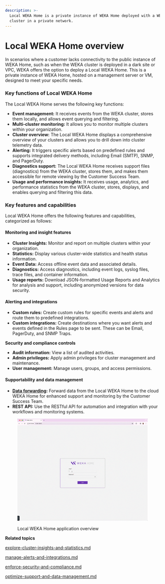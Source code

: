 ```yaml
---
description: >-
  Local WEKA Home is a private instance of WEKA Home deployed with a WEKA
  cluster in a private network.
---
```


# Local WEKA Home overview

In scenarios where a customer lacks connectivity to the public instance of WEKA Home, such as when the WEKA cluster is deployed in a dark site or VPC, WEKA offers the option to deploy a Local WEKA Home. This is a private instance of WEKA Home, hosted on a management server or VM, designed to meet your specific needs.

### **Key functions of Local WEKA Home**

The Local WEKA Home serves the following key functions:

* **Event management:** It receives events from the WEKA cluster, stores them locally, and allows event querying and filtering.
* **Multi-cluster monitoring:** It allows you to monitor multiple clusters within your organization.
* **Cluster overview:** The Local WEKA Home displays a comprehensive overview of your clusters and allows you to drill down into cluster telemetry data.
* **Alerting:** It triggers specific alerts based on predefined rules and supports integrated delivery methods, including Email (SMTP), SNMP, and PagerDuty.
* **Diagnostics support:** The Local WEKA Home receives support files (diagnostics) from the WEKA cluster, stores them, and makes them accessible for remote viewing by the Customer Success Team.
* **Usage and performance insights:** It receives usage, analytics, and performance statistics from the WEKA cluster, stores, displays, and enables querying and filtering this data.

### **Key features and capabilities**

Local WEKA Home offers the following features and capabilities, categorized as follows:

#### **Monitoring and insight features**

* **Cluster Insights:** Monitor and report on multiple clusters within your organization.
* **Statistics:** Display various cluster-wide statistics and health status information.
* **Event Data:** Access offline event data and associated details.
* **Diagnostics:** Access diagnostics, including event logs, syslog files, trace files, and container information.
* **Usage reports:** Download JSON-formatted Usage Reports and Analytics for analysis and support, including anonymized versions for data security.

#### **Alerting and integrations**

* **Custom rules:** Create custom rules for specific events and alerts and route them to predefined integrations.
* **Custom integrations:** Create destinations where you want alerts and events defined in the Rules page to be sent. These can be Email, PagerDuty, and SNMP Traps.

**Security and compliance controls**

* **Audit information:** View a list of audited activities.
* **Admin privileges:** Apply admin privileges for cluster management and maintenance.
* **User management:** Manage users, groups, and access permissions.

#### **Supportability and data management**

* [**Data forwarding**](local-weka-home-deployment.md#forward-data-from-the-local-weka-home-to-the-cloud-weka-home)**:** Forward data from the Local WEKA Home to the cloud WEKA Home for enhanced support and monitoring by the Customer Success Team.
* **REST API:** Use the RESTful API for automation and integration with your workflows and monitoring systems.

<figure><img src="../../.gitbook/assets/LWH_overview.gif" alt=""><figcaption><p>Local WEKA Home application overview</p></figcaption></figure>

**Related topics**

[explore-cluster-insights-and-statistics.md](explore-cluster-insights-and-statistics.md "mention")

[manage-alerts-and-integrations.md](manage-alerts-and-integrations.md "mention")

[enforce-security-and-compliance.md](enforce-security-and-compliance.md "mention")

[optimize-support-and-data-management.md](optimize-support-and-data-management.md "mention")
